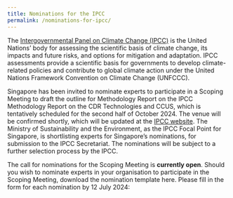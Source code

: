 ```yaml
---
title: Nominations for the IPCC
permalink: /nominations-for-ipcc/
---
```


The [Intergovernmental Panel on Climate Change (IPCC)](https://www.ipcc.ch/) is the United Nations’ body for assessing the scientific basis of climate change, its impacts and future risks, and options for mitigation and adaptation.  IPCC assessments provide a scientific basis for governments to develop climate-related policies and contribute to global climate action under the United Nations Framework Convention on Climate Change (UNFCCC).

Singapore has been invited to nominate experts to participate in a Scoping Meeting to draft the outline for Methodology Report on the IPCC Methodology Report on the CDR Technologies and CCUS, which is tentatively scheduled for the second half of October 2024. The venue will be confirmed shortly, which will be updated at the <a href="https://www.ipcc.ch/2024/06/18/nominations-scoping-meeting-cdr/asd">IPCC website</a>. The Ministry of Sustainability and the Environment, as the IPCC Focal Point for Singapore, is shortlisting experts for Singapore’s nominations, for submission to the IPCC Secretariat. The nominations will be subject to a further selection process by the IPCC. 

The call for nominations for the Scoping Meeting is <b>currently open</b>. Should you wish to nominate experts in your organisation to participate in the Scoping Meeting, download the nomination template here. Please fill in the form for each nomination by 12 July 2024:
